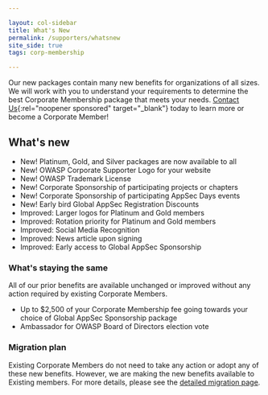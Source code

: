 ```yaml
---

layout: col-sidebar
title: What's New
permalink: /supporters/whatsnew
site_side: true
tags: corp-membership

---
```


Our new packages contain many new benefits for organizations of all sizes. We will work with you to understand your requirements to determine the best Corporate Membership package that meets your needs. [Contact Us](https://owasporg.atlassian.net/servicedesk/customer/portal/7/group/18/create/72){:rel="noopener sponsored" target="_blank"} today to learn more or become a Corporate Member!

## What's new

- New! Platinum, Gold, and Silver packages are now available to all
- New! OWASP Corporate Supporter Logo for your website
- New! OWASP Trademark License
- New! Corporate Sponsorship of participating projects or chapters
- New! Corporate Sponsorship of participating AppSec Days events
- New! Early bird Global AppSec Registration Discounts
- Improved: Larger logos for Platinum and Gold members
- Improved: Rotation priority for Platinum and Gold members
- Improved: Social Media Recognition
- Improved: News article upon signing
- Improved: Early access to Global AppSec Sponsorship

### What's staying the same

All of our prior benefits are available unchanged or improved without any action required by existing Corporate Members.

- Up to $2,500 of your Corporate Membership fee going towards your choice of Global AppSec Sponsorship package
- Ambassador for OWASP Board of Directors election vote

### Migration plan

Existing Corporate Members do not need to take any action or adopt any of these new benefits. However, we are making the new benefits available to Existing members. For more details, please see the [detailed migration page](/supporters/migration).



